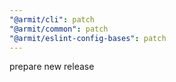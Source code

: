 ```yaml
---
"@armit/cli": patch
"@armit/common": patch
"@armit/eslint-config-bases": patch
---
```


prepare new release
